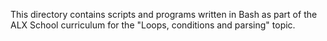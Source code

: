 This directory contains scripts and programs written in Bash as part of the ALX School curriculum for the "Loops, conditions and parsing" topic.
